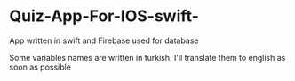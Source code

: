 # Quiz-App-For-IOS-swift-
App written in swift and Firebase used for database

Some variables names are written in turkish. I'll translate them to english as soon as possible 
